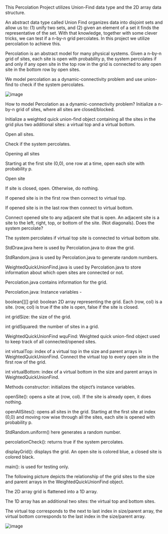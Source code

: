 This Percolation Project utilizes Union-Find data type and the 2D array data structure.

An abstract data type called Union Find organizes data into disjoint sets and allow us to: (1) unify two sets, and (2) given an  element of a set it finds the representative of  the set. With that knowledge, together with some clever tricks, we can test if a n-by-n grid percolates. In this project we utilize percolation to achieve this.

Percolation is an abstract model for many physical systems. Given a n-by-n grid of sites, each site is open with probability p, the system percolates if and only if any open site in the top row in the grid is connected to any open site in the bottom row by open sites.

We model percolation as a dynamic-connectivity problem and use union-find to check if the system percolates. 

![image](https://github.com/SROTRIYOSENGUPTA/Percolation/assets/69280834/6cd65456-85a4-4ac2-ae7e-7b9e7123eaa1)


How to model Percolation as a dynamic-connectivity problem? 
Initialize a n-by-n grid of sites, where all sites are closed/blocked. 

Initialize a weighted quick union-find object containing all the sites in the grid plus two additional sites: a virtual top and a virtual bottom.

Open all sites.

Check if the system percolates.

Opening all sites

Starting at the first site (0,0), one row at a time, open each site with probability p.

Open site

If site is closed, open. Otherwise, do nothing.

If opened site is in the first row then connect to virtual top.

If opened site is in the last row then connect to virtual bottom.

Connect opened site to any adjacent site that is open. An adjacent site is a site to the left, right, top, or bottom of the site. (Not diagonals).
Does the system percolate?

The system percolates if virtual top site is connected to virtual bottom site.


StdDraw.java here is used by Percolation.java to draw the grid.

StdRandom.java is used by Percolation.java to generate random numbers.

WeightedQuickUnionFind.java is used by Percolation.java to store information about which open sites are connected or not.

Percolation.java contains information for the grid.

Percolation.java: Instance variables - 

boolean[][] grid: boolean 2D array representing the grid. Each (row, col) is a site. (row, col) is true if the site is open, false if the site is closed.

int gridSize: the size of the grid.

int gridSquared: the number of sites in a grid.

WeightedQuickUnionFind wquFind: Weighted quick union-find object used to keep track of all connected/opened sites.

int virtualTop: index of a virtual top in the size and parent arrays in WeightedQuickUnionFind. Connect the virtual top to every open site in the first row of the grid. 

int virtualBottom: index of a virtual bottom in the size and parent arrays in WeightedQuickUnionFind.

Methods
constructor: initializes the object’s instance variables. 

openSite(): opens a site at (row, col). If the site is already open, it does nothing.

openAllSites(): opens all sites in the grid.  Starting at the first site at index (0,0) and moving row wise through all the sites, each site is opened with probability p. 

StdRandom.uniform() here generates a random number.

percolationCheck(): returns true if the system percolates. 

displayGrid(): displays the grid. An open site is colored blue, a closed site is colored black.

main(): is used for testing only.

The following picture depicts the relationship of the grid sites to the size and parent arrays in the WeightedQuickUnionFind object.

The 2D array grid is flattened into a 1D array.

The 1D array has an additional two sites: the virtual top and bottom sites.

The virtual top corresponds to the next to last index in size/parent array, the virtual bottom corresponds to the last index in the size/parent array.

![image](https://github.com/SROTRIYOSENGUPTA/Percolation/assets/69280834/1e9a8012-f588-4fb8-96f7-04f880703294)




